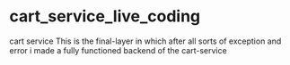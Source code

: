 # cart_service_live_coding
cart service 
This is the final-layer in which after all sorts of exception and error i made a fully functioned 
backend of the cart-service
